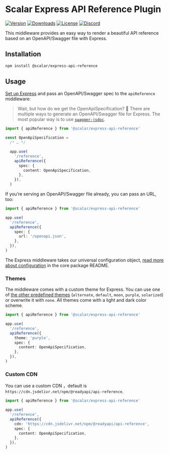 # Scalar Express API Reference Plugin

[![Version](https://img.shields.io/npm/v/%40scalar/express-api-reference)](https://www.npmjs.com/package/@scalar/express-api-reference)
[![Downloads](https://img.shields.io/npm/dm/%40scalar/express-api-reference)](https://www.npmjs.com/package/@scalar/express-api-reference)
[![License](https://img.shields.io/npm/l/%40scalar%2Fexpress-api-reference)](https://www.npmjs.com/package/@scalar/express-api-reference)
[![Discord](https://img.shields.io/discord/1135330207960678410?style=flat&color=5865F2)](https://discord.gg/8HeZcRGPFS)

This middleware provides an easy way to render a beautiful API reference based on an OpenAPI/Swagger file with Express.

## Installation

```bash
npm install @scalar/express-api-reference
```

## Usage

[Set up Express](https://expressjs.com/en/starter/hello-world.html) and pass an OpenAPI/Swagger spec to the `apiReference` middleware:

> Wait, but how do we get the OpenApiSpecification? 🤔 There are multiple ways to generate an OpenAPI/Swagger file for Express. The most popular way is to use [`swagger-jsdoc`](https://github.com/Surnet/swagger-jsdoc).

```ts
import { apiReference } from '@scalar/express-api-reference'

const OpenApiSpecification =
  /* … */

  app.use(
    '/reference',
    apiReference({
      spec: {
        content: OpenApiSpecification,
      },
    }),
  )
```

If you’re serving an OpenAPI/Swagger file already, you can pass an URL, too:

```ts
import { apiReference } from '@scalar/express-api-reference'

app.use(
  '/reference',
  apiReference({
    spec: {
      url: '/openapi.json',
    },
  }),
)
```

The Express middleware takes our universal configuration object, [read more about configuration](https://github.com/khulnasoft/readyapi.js/tree/main/packages/api-reference#props) in the core package README.

### Themes

The middleware comes with a custom theme for Express. You can use one of [the other predefined themes](https://github.com/khulnasoft/readyapi.js/blob/main/packages/themes/src/index.ts#L15) (`alternate`, `default`, `moon`, `purple`, `solarized`) or overwrite it with `none`. All themes come with a light and dark color scheme.

```ts
import { apiReference } from '@scalar/express-api-reference'

app.use(
  '/reference',
  apiReference({
    theme: 'purple',
    spec: {
      content: OpenApiSpecification,
    },
  }),
)
```

### Custom CDN

You can use a custom CDN ，default is `https://cdn.jsdelivr.net/npm/@readyapi/api-reference`.

```ts
import { apiReference } from '@scalar/express-api-reference'

app.use(
  '/reference',
  apiReference({
    cdn: 'https://cdn.jsdelivr.net/npm/@readyapi/api-reference',
    spec: {
      content: OpenApiSpecification,
    },
  }),
)
```
